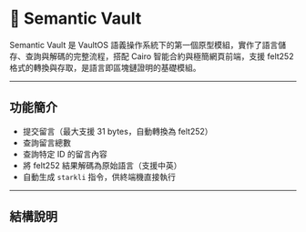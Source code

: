 # 🧠 Semantic Vault

Semantic Vault 是 VaultOS 語義操作系統下的第一個原型模組，實作了語言儲存、查詢與解碼的完整流程，搭配 Cairo 智能合約與極簡網頁前端，支援 felt252 格式的轉換與存取，是語言即區塊鏈證明的基礎模組。

---

##  功能簡介

-  提交留言（最大支援 31 bytes，自動轉換為 felt252）
-  查詢留言總數
-  查詢特定 ID 的留言內容
-  將 felt252 結果解碼為原始語言（支援中英）
-  自動生成 `starkli` 指令，供終端機直接執行

---

##  結構說明

